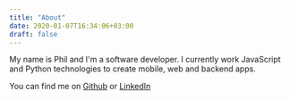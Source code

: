 ```yaml
---
title: "About"
date: 2020-01-07T16:34:06+03:00
draft: false
---
```


My name is Phil and I'm a software developer. I currently work JavaScript and Python technologies to create mobile, web and backend apps.

You can find me on <a href="https://github.com/philwamba/" target="_blank">Github</a> or <a href="https://www.linkedin.com/in/phil-wamba-4bab6667/" target="_blank">LinkedIn</a>
